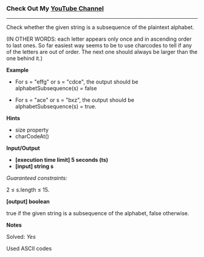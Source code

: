 ### Check Out My [YouTube Channel](https://www.YouTube.com/CodingTutorials360)

---
Check whether the given string is a subsequence of the plaintext alphabet.

(IN OTHER WORDS: each letter appears only once and in ascending order to last ones.
So far easiest way seems to be to use charcodes to tell if any of the letters
are out of order. The next one should always be larger than the one behind it.)

**Example**

- For s = "effg" or s = "cdce", the output should be
alphabetSubsequence(s) = false

- For s = "ace" or s = "bxz", the output should be
alphabetSubsequence(s) = true.

**Hints**
-   size property
-   charCodeAt()

**Input/Output**

- **[execution time limit] 5 seconds (ts)**
- **[input] string s**

*Guaranteed constraints:*

2 ≤ s.length ≤ 15.

**[output] boolean**

true if the given string is a subsequence of the alphabet, false otherwise.

**Notes**

Solved: *Yes*

Used ASCII codes